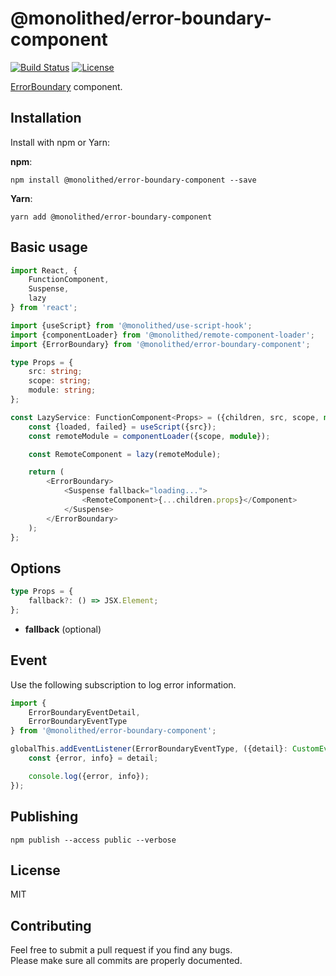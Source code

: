 # @monolithed/error-boundary-component

[![Build Status](https://travis-ci.org/monolithed/error-boundary-component.png)](https://travis-ci.org/monolithed/error-boundary-component)
[![License](https://img.shields.io/badge/license-MIT-brightgreen.svg)](LICENSE.txt)

[ErrorBoundary](https://reactjs.org/docs/error-boundaries.html) component.

## Installation

Install with npm or Yarn:

**npm**:

```
npm install @monolithed/error-boundary-component --save
```

**Yarn**:

```
yarn add @monolithed/error-boundary-component
```

## Basic usage

```typescript
import React, {
    FunctionComponent,
    Suspense,
    lazy
} from 'react';

import {useScript} from '@monolithed/use-script-hook';
import {componentLoader} from '@monolithed/remote-component-loader';
import {ErrorBoundary} from '@monolithed/error-boundary-component';

type Props = {
    src: string;
    scope: string;
    module: string;
};

const LazyService: FunctionComponent<Props> = ({children, src, scope, module}): JSX.Element => {
    const {loaded, failed} = useScript({src});
    const remoteModule = componentLoader({scope, module});

    const RemoteComponent = lazy(remoteModule);

    return (
        <ErrorBoundary>
            <Suspense fallback="loading...">
                <RemoteComponent>{...children.props}</Component>
            </Suspense>
        </ErrorBoundary>
    );
};
```

## Options

```typescript
type Props = {
    fallback?: () => JSX.Element;
};
```

* **fallback** (optional)

## Event

Use the following subscription to log error information.

```typescript
import {
    ErrorBoundaryEventDetail,
    ErrorBoundaryEventType
} from '@monolithed/error-boundary-component';

globalThis.addEventListener(ErrorBoundaryEventType, ({detail}: CustomEvent<ErrorBoundaryEventDetail[]>) => {
    const {error, info} = detail;

    console.log({error, info});
});
```

## Publishing

```
npm publish --access public --verbose
```

## License

MIT

## Contributing
   
Feel free to submit a pull request if you find any bugs. <br /> 
Please make sure all commits are properly documented.
